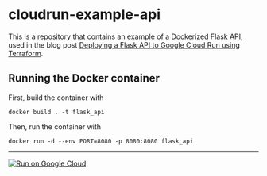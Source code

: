 # cloudrun-example-api
 
This is a repository that contains an example of a Dockerized Flask API, used in the blog post [Deploying a Flask API to Google Cloud Run using Terraform](https://fpgmaas.com/blog/deploying-a-flask-api-to-cloudrun).

## Running the Docker container

First, build the container with

```
docker build . -t flask_api
```

Then, run the container with

```
docker run -d --env PORT=8080 -p 8080:8080 flask_api
```

---

[![Run on Google
Cloud](https://deploy.cloud.run/button.svg)](https://deploy.cloud.run/?git_repo=https://github.com/fpgmaas/cloudrun-example-api.git)
